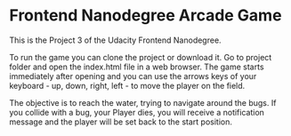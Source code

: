 Frontend Nanodegree Arcade Game
===============================

This is the Project 3 of the Udacity Frontend Nanodegree.

To run the game you can clone the project or download it. Go to project folder and open the index.html file in a web browser. The game starts immediately after opening and you can use the arrows keys of your keyboard - up, down, right, left - to move the player on the field.

The objective is to reach the water, trying to navigate around the bugs. If you collide with a bug, your Player dies, you will receive a notification message and the player will be set back to the start position.